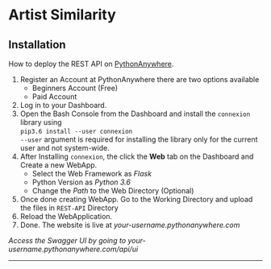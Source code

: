 # Artist Similarity

## Installation

How to deploy the REST API on [PythonAnywhere](https://www.pythonanywhere.com/).

1. Register an Account at PythonAnywhere there are two options available
    - Beginners Account (Free)
    - Paid Account
2. Log in to your Dashboard.
3. Open the Bash Console from the Dashboard and install the `connexion` library using <br>
```pip3.6 install --user connexion```<br>`--user` argument is required for installing the library only for the current user and not system-wide.
4. After Installing `connexion`, the click the <b>Web</b> tab on the Dashboard and Create a new WebApp.
    - Select the Web Framework as <i>Flask</i>
    - Python Version as <i>Python 3.6</i>
    - Change the <i>Path</i> to the Web Directory (Optional)
5. Once done creating WebApp. Go to the Working Directory and upload the files in `REST-API` Directory 
6. Reload the WebApplication.
7. Done. The website is live at <i>your-username.pythonanywhere.com
  
Access the Swagger UI by going to your-username.pythonanywhere.com/api/ui

---
